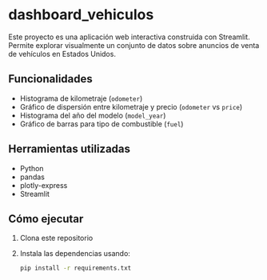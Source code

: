 # dashboard_vehiculos

Este proyecto es una aplicación web interactiva construida con Streamlit. Permite explorar visualmente un conjunto de datos sobre anuncios de venta de vehículos en Estados Unidos.

## Funcionalidades

- Histograma de kilometraje (`odometer`)
- Gráfico de dispersión entre kilometraje y precio (`odometer` vs `price`)
- Histograma del año del modelo (`model_year`)
- Gráfico de barras para tipo de combustible (`fuel`)

## Herramientas utilizadas

- Python
- pandas
- plotly-express
- Streamlit

## Cómo ejecutar

1. Clona este repositorio
2. Instala las dependencias usando:

   ```bash
   pip install -r requirements.txt
